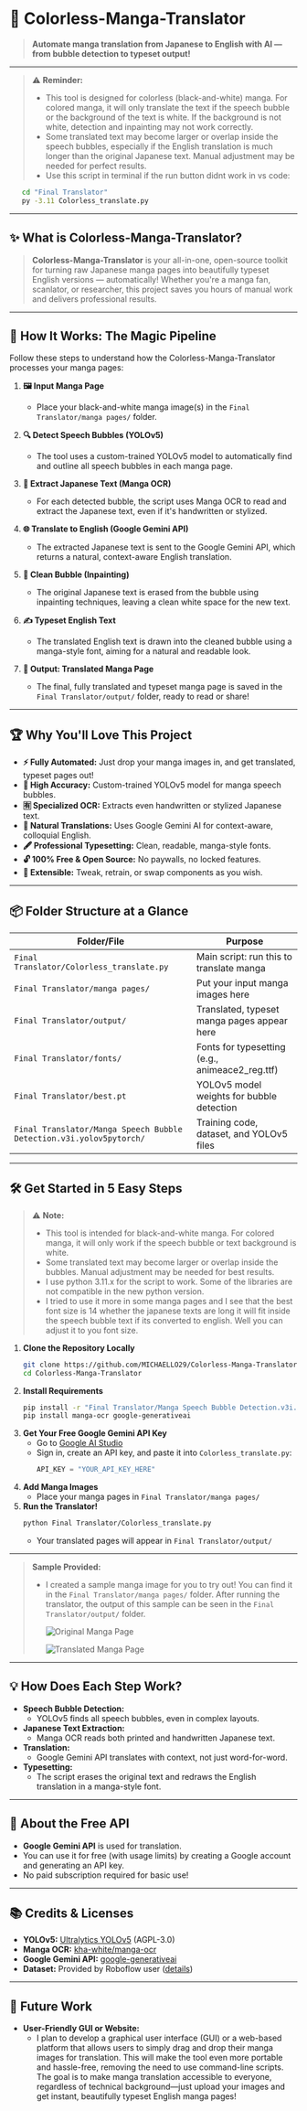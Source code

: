 # 🎨 Colorless-Manga-Translator

> **Automate manga translation from Japanese to English with AI — from bubble detection to typeset output!**

---

> ⚠️ **Reminder:**
> - This tool is designed for colorless (black-and-white) manga. For colored manga, it will only translate the text if the speech bubble or the background of the text is white. If the background is not white, detection and inpainting may not work correctly.
> - Some translated text may become larger or overlap inside the speech bubbles, especially if the English translation is much longer than the original Japanese text. Manual adjustment may be needed for perfect results.
> - Use this script in terminal if the run button didnt work in vs code:
```bash
   cd "Final Translator"
   py -3.11 Colorless_translate.py
   ```
---

## ✨ What is Colorless-Manga-Translator?

> **Colorless-Manga-Translator** is your all-in-one, open-source toolkit for turning raw Japanese manga pages into beautifully typeset English versions — automatically! Whether you're a manga fan, scanlator, or researcher, this project saves you hours of manual work and delivers professional results.

---

## 🚀 **How It Works: The Magic Pipeline**

Follow these steps to understand how the Colorless-Manga-Translator processes your manga pages:

1. **🖼️ Input Manga Page**
   - Place your black-and-white manga image(s) in the `Final Translator/manga pages/` folder.

2. **🔍 Detect Speech Bubbles (YOLOv5)**
   - The tool uses a custom-trained YOLOv5 model to automatically find and outline all speech bubbles in each manga page.

3. **📝 Extract Japanese Text (Manga OCR)**
   - For each detected bubble, the script uses Manga OCR to read and extract the Japanese text, even if it's handwritten or stylized.

4. **🌐 Translate to English (Google Gemini API)**
   - The extracted Japanese text is sent to the Google Gemini API, which returns a natural, context-aware English translation.

5. **🧹 Clean Bubble (Inpainting)**
   - The original Japanese text is erased from the bubble using inpainting techniques, leaving a clean white space for the new text.

6. **✍️ Typeset English Text**
   - The translated English text is drawn into the cleaned bubble using a manga-style font, aiming for a natural and readable look.

7. **📄 Output: Translated Manga Page**
   - The final, fully translated and typeset manga page is saved in the `Final Translator/output/` folder, ready to read or share!

---

## 🏆 **Why You'll Love This Project**

- **⚡ Fully Automated:** Just drop your manga images in, and get translated, typeset pages out!
- **🎯 High Accuracy:** Custom-trained YOLOv5 model for manga speech bubbles.
- **🈶 Specialized OCR:** Extracts even handwritten or stylized Japanese text.
- **💬 Natural Translations:** Uses Google Gemini AI for context-aware, colloquial English.
- **🖋️ Professional Typesetting:** Clean, readable, manga-style fonts.
- **🔓 100% Free & Open Source:** No paywalls, no locked features.
- **🔧 Extensible:** Tweak, retrain, or swap components as you wish.

---

## 📦 **Folder Structure at a Glance**

| Folder/File | Purpose |
|-------------|---------|
| `Final Translator/Colorless_translate.py` | Main script: run this to translate manga |
| `Final Translator/manga pages/` | Put your input manga images here |
| `Final Translator/output/` | Translated, typeset manga pages appear here |
| `Final Translator/fonts/` | Fonts for typesetting (e.g., animeace2_reg.ttf) |
| `Final Translator/best.pt` | YOLOv5 model weights for bubble detection |
| `Final Translator/Manga Speech Bubble Detection.v3i.yolov5pytorch/` | Training code, dataset, and YOLOv5 files |

---

## 🛠️ **Get Started in 5 Easy Steps**

> ⚠️ **Note:**
> - This tool is intended for black-and-white manga. For colored manga, it will only work if the speech bubble or text background is white.
> - Some translated text may become larger or overlap inside the bubbles. Manual adjustment may be needed for best results.
> - I use python 3.11.x for the script to work. Some of the libraries are not compatible in the new python version.
> - I tried to use it more in some manga pages and I see that the best font size is 14 whether the japanese texts are long it will fit inside the speech bubble text if its converted to english. Well you can adjust it to you font size. 

1. **Clone the Repository Locally**
   ```bash
   git clone https://github.com/MICHAELLO29/Colorless-Manga-Translator.git
   cd Colorless-Manga-Translator
   ```
2. **Install Requirements**
   ```bash
   pip install -r "Final Translator/Manga Speech Bubble Detection.v3i.yolov5pytorch/yolov5/requirements.txt"
   pip install manga-ocr google-generativeai
   ```
3. **Get Your Free Google Gemini API Key**
   - Go to [Google AI Studio](https://aistudio.google.com/app/apikey)
   - Sign in, create an API key, and paste it into `Colorless_translate.py`:
     ```python
     API_KEY = "YOUR_API_KEY_HERE"
     ```
4. **Add Manga Images**
   - Place your manga pages in `Final Translator/manga pages/`
5. **Run the Translator!**
   ```bash
   python Final Translator/Colorless_translate.py
   ```
   - Your translated pages will appear in `Final Translator/output/`

---

> **Sample Provided:**
> - I created a sample manga image for you to try out! You can find it in the `Final Translator/manga pages/` folder. After running the translator, the output of this sample can be seen in the `Final Translator/output/` folder.
>
>   ![Original Manga Page](Final%20Translator/manga%20pages/1.png)
>
>   ![Translated Manga Page](Final%20Translator/output/1.png)
---

## 💡 **How Does Each Step Work?**

- **Speech Bubble Detection:**
  - YOLOv5 finds all speech bubbles, even in complex layouts.
- **Japanese Text Extraction:**
  - Manga OCR reads both printed and handwritten Japanese text.
- **Translation:**
  - Google Gemini API translates with context, not just word-for-word.
- **Typesetting:**
  - The script erases the original text and redraws the English translation in a manga-style font.

---

## 🧠 **About the Free API**

- **Google Gemini API** is used for translation.
- You can use it for free (with usage limits) by creating a Google account and generating an API key.
- No paid subscription required for basic use!

---

## 📚 **Credits & Licenses**

- **YOLOv5:** [Ultralytics YOLOv5](https://github.com/ultralytics/yolov5) (AGPL-3.0)
- **Manga OCR:** [kha-white/manga-ocr](https://github.com/kha-white/manga-ocr)
- **Google Gemini API:** [google-generativeai](https://github.com/google/generative-ai-python)
- **Dataset:** Provided by Roboflow user ([details](Final%20Translator/Manga%20Speech%20Bubble%20Detection.v3i.yolov5pytorch/README.dataset.txt))

---

## 🔮 **Future Work**

- **User-Friendly GUI or Website:**
  - I plan to develop a graphical user interface (GUI) or a web-based platform that allows users to simply drag and drop their manga images for translation. This will make the tool even more portable and hassle-free, removing the need to use command-line scripts. The goal is to make manga translation accessible to everyone, regardless of technical background—just upload your images and get instant, beautifully typeset English manga pages!



